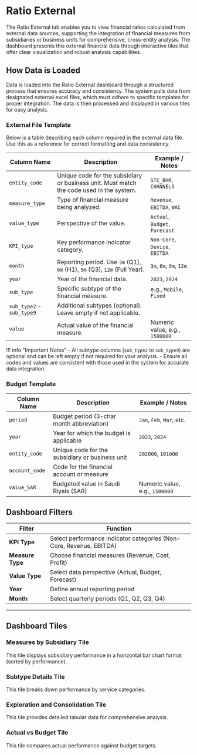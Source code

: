 # **Ratio External**

The Ratio External tab enables you to view financial ratios calculated from external data sources, supporting the integration of financial measures from subsidiaries or business units for comprehensive, cross-entity analysis. The dashboard presents this external financial data through interactive tiles that offer clear visualization and robust analysis capabilities.

## **How Data is Loaded**

Data is loaded into the Ratio External dashboard through a structured process that ensures accuracy and consistency. The system pulls data from designated external excel files, which must adhere to specific templates for proper integration. The data is then processed and displayed in various tiles for easy analysis.

### **External File Template**

Below is a table describing each column required in the external data file. Use this as a reference for correct formatting and data consistency.

| **Column Name** | **Description** | **Example / Notes** |
|-----------------|----------------|---------------------|
| `entity_code`   | Unique code for the subsidiary or business unit. Must match the code used in the system. | `STC_BHR`, `CHANNELS` |
| `measure_type`  | Type of financial measure being analyzed. | `Revenue`, `EBITDA`, `WAC` |
| `value_type`    | Perspective of the value. | `Actual`, `Budget`, `Forecast` |
| `KPI_type`      | Key performance indicator category. | `Non-Core`, `Device`, `EBITDA` |
| `month`         | Reporting period. Use `3m` (Q1), `6m` (H1), `9m` (Q3), `12m` (Full Year). | `3m`, `6m`, `9m`, `12m` |
| `year`          | Year of the financial data. | `2023`, `2024` |
| `sub_type`      | Specific subtype of the financial measure. | e.g., `Mobile`, `Fixed` |
| `sub_type2` - `sub_type9` | Additional subtypes (optional). Leave empty if not applicable. |  |
| `value`         | Actual value of the financial measure. | Numeric value, e.g., `1500000` |

!!! info "Important Notes"
    - All subtype columns (`sub_type2` to `sub_type9`) are optional and can be left empty if not required for your analysis.
    - Ensure all codes and values are consistent with those used in the system for accurate data integration.

### **Budget Template**

| **Column Name** | **Description** | **Example / Notes** |
|-----------------|----------------|---------------------|
| `period`        | Budget period (3-char month abbreviation) | `Jan`, `Feb`, `Mar`, etc. |
| `year`          | Year for which the budget is applicable | `2023`, `2024` |
| `entity_code`   | Unique code for the subsidiary or business unit | `202000`, `101000` |
| `account_code`  | Code for the financial account or measure |  |
| `value_SAR`     | Budgeted value in Saudi Riyals (SAR) | Numeric value, e.g., `1500000` |


## **Dashboard Filters**

| **Filter** | **Function** |
|-------------|--------------|
| **KPI Type** | Select performance indicator categories (Non-Core, Revenue, EBITDA) |
| **Measure Type** | Choose financial measures (Revenue, Cost, Profit) |
| **Value Type** | Select data perspective (Actual, Budget, Forecast) |
| **Year** | Define annual reporting period |
| **Month** | Select quarterly periods (Q1, Q2, Q3, Q4) |

---

## **Dashboard Tiles**

### **Measures by Subsidiary Tile**

This tile displays subsidiary performance in a horizontal bar chart format (sorted by performance).

### **Subtype Details Tile**

This tile breaks down performance by service categories.

### **Exploration and Consolidation Tile**

This tile provides detailed tabular data for comprehensive analysis.

### **Actual vs Budget Tile**

This tile compares actual performance against budget targets.